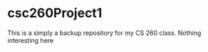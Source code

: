 csc260Project1
==============
This is a simply a backup repository for my CS 260 class.
Nothing interesting here
